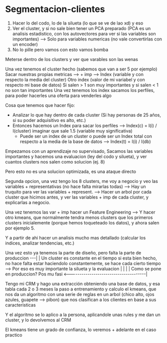 # Segmentacion-clientes

1) Hacer lo del codo, lo de la silueta (lo que se ve de lao xd) y eso
2) Ver el cluster, y si no sale bien tener un PCA preparado (PCA es un analisis estadistico, con los autovectores para ver si las variables son importantes) --> Solo para variables numericas (no vale convertirlas con un encoder)
3) No lo pille pero vamos con esto vamos bomba


Meterse dentro de los clusters y ver que varables son las wenas

Una vez tenemos el cluster hecho (sabemos que van a ser 5 por ejemplo)
Sacar nuestras propias metricas --> + imp --> Index (variable y con respecto la media del cluster)
					      Otro index (valor de mi variabel y con respecto mi base de datos)
					      Si salen > 1 son muy importantes y si salen < 1 no son tan importantes
Una vez tenemos los index sacamos los perfiles, para poder hacerles una oferta para venderles algo


Cosa que tenemos que hacer fijo:
- Analizar lo que hay dentro de cada cluster (Si hay personas de 25 años, si su poder adquisitivo es alto, etc.)
- Entonces hacemos un Index para sacar los perfiles --> Index(c) = I(i) / I(cluster) imaginar que sale 1.5 (variable muy significativa)
	* Puede ser un index de un cluster o puede ser un Index total con respecto a la media de la base de datos --> Index(t) = I(i) / I(db)


Empezamos con un aprendizaje no supervisado, Sacamos las variables importantes y hacemos una evaluacion (ley del codo y silueta), y ver cuantos clusters nos salen como solucion (ej. 8)

Pero esto no es una solucion optimizada, es una ataque directo

Segunda opcion, una vez tengo los 8 clusters, me voy a negocio y veo las variables + representativas (no hace falta mirarlas todas)
--> Hay un truquito para ver las variables + represent. --> Hacer un arbol por cada cluster que hicimos antes, y ver las variables + imp de cada cluster, y explicarlas a negocio.

Una vez tenemos las var + imp hacer un Feature Engineering --> Y hacer otro kmeans, que normalmente tendra menos clusters que los primeros clusters inicialemente (porque hemos toqueteado los datos), y ahora salen por ejemplo 5.

Y a partir de ahi hacer un analisis mucho mas detallado (calcular los indices, analizar tendencias, etc.)

Una vez esto ya tenemos la parte de diseño, pero falta la parte de produccion ---|
																				 |
Un cluster es constante en el tiempo si esta bien hecho, no hace falta estar haciendolo constantemente, se hace cada cierto tiempo --> Por eso es muy importante la silueta y la evaluacion           |
																				 |
																				 |
																				 |
Como se pone en produccion? Pos mu fasi   <--------------------------------------|

Tengo mi CRM y hago una extracción obteniendo una base de datos, y esa tabla cada 2 o 3 meses la paso a entrenamiento y calculo el kmeans, que nos da un algoritmo con una serie de reglas en un arbol (chico alto, ojos azules, guapete --> pibon) que nos clasifican a los clientes en base a sus caracteristicas

Y el algoritmo se lo aplico a la persona, aplicandole unas rules y me dan un cluster, y lo devolvemos al CRM

El kmeans tiene un grado de confianza, lo veremos + adelante en el caso practico